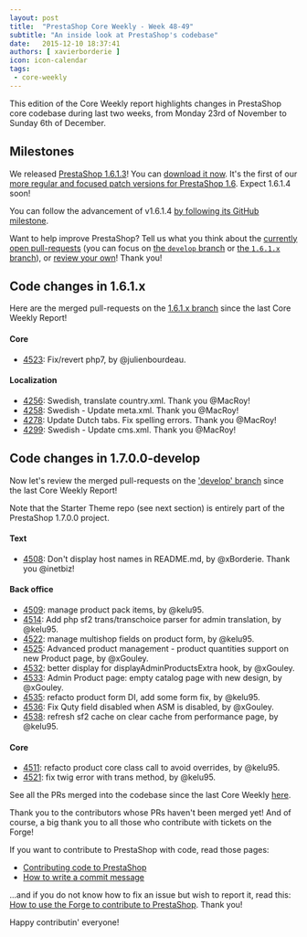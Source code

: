 ```yaml
---
layout: post
title:  "PrestaShop Core Weekly - Week 48-49"
subtitle: "An inside look at PrestaShop's codebase"
date:   2015-12-10 18:37:41
authors: [ xavierborderie ]
icon: icon-calendar
tags:
 - core-weekly
---
```


This edition of the Core Weekly report highlights changes in PrestaShop core codebase during last two weeks, from Monday 23rd of November to Sunday 6th of December.


## Milestones

We released [PrestaShop 1.6.1.3](http://build.prestashop.com/news/prestashop-1613-maintenance-release/)! You can [download it now](https://www.prestashop.com/en/download).
It's the first of our [more regular and focused patch versions for PrestaShop 1.6](http://build.prestashop.com/news/more-focused-patch-versions/). Expect 1.6.1.4 soon!

You can follow the advancement of v1.6.1.4 [by following its GitHub milestone](https://github.com/PrestaShop/PrestaShop/milestones/1.6.1.4).

Want to help improve PrestaShop? Tell us what you think about the [currently open pull-requests](https://github.com/PrestaShop/PrestaShop/pulls) (you can focus on [the `develop` branch](https://github.com/PrestaShop/PrestaShop/pulls?utf8=%E2%9C%93&q=is%3Apr+is%3Aopen+base%3Adevelop) or [the `1.6.1.x` branch]()), or [review your own](http://build.prestashop.com/news/review-your-pull-requests/)! Thank you!


## Code changes in 1.6.1.x

Here are the merged pull-requests on the [1.6.1.x branch](https://github.com/PrestaShop/PrestaShop/tree/1.6.1.x) since the last Core Weekly Report!

 
#### Core
 
 * [4523](https://github.com/PrestaShop/PrestaShop/pull/4523): Fix/revert php7, by @julienbourdeau.
 
#### Localization

 * [4256](https://github.com/PrestaShop/PrestaShop/pull/4256): Swedish, translate country.xml. Thank you @MacRoy!
 * [4258](https://github.com/PrestaShop/PrestaShop/pull/4258): Swedish - Update meta.xml. Thank you @MacRoy!
 * [4278](https://github.com/PrestaShop/PrestaShop/pull/4278): Update Dutch tabs. Fix spelling errors. Thank you @MacRoy!
 * [4299](https://github.com/PrestaShop/PrestaShop/pull/4299): Swedish - Update cms.xml. Thank you @MacRoy!


## Code changes in 1.7.0.0-develop

Now let's review the merged pull-requests on the ['develop' branch](https://github.com/PrestaShop/PrestaShop/tree/develop) since the last Core Weekly Report!

Note that the Starter Theme repo (see next section) is entirely part of the PrestaShop 1.7.0.0 project.


#### Text
 
 * [4508](https://github.com/PrestaShop/PrestaShop/pull/4508): Don't display host names in README.md, by @xBorderie. Thank you @inetbiz!
 
 
#### Back office

 * [4509](https://github.com/PrestaShop/PrestaShop/pull/4509): manage product pack items, by @kelu95.
 * [4514](https://github.com/PrestaShop/PrestaShop/pull/4514): Add php sf2 trans/transchoice parser for admin translation, by @kelu95.
 * [4522](https://github.com/PrestaShop/PrestaShop/pull/4522): manage multishop fields on product form, by @kelu95.
 * [4525](https://github.com/PrestaShop/PrestaShop/pull/4525): Advanced product management - product quantities support on new Product page, by @xGouley.
 * [4532](https://github.com/PrestaShop/PrestaShop/pull/4532): better display for displayAdminProductsExtra hook, by @xGouley.
 * [4533](https://github.com/PrestaShop/PrestaShop/pull/4533): Admin Product page: empty catalog page with new design, by @xGouley.
 * [4535](https://github.com/PrestaShop/PrestaShop/pull/4535): refacto product form DI, add some form fix, by @kelu95.
 * [4536](https://github.com/PrestaShop/PrestaShop/pull/4536): Fix Quty field disabled when ASM is disabled, by @xGouley.
 * [4538](https://github.com/PrestaShop/PrestaShop/pull/4538): refresh sf2 cache on clear cache from performance page, by @kelu95.


#### Core

 * [4511](https://github.com/PrestaShop/PrestaShop/pull/4511): refacto product core class call to avoid overrides, by @kelu95.
 * [4521](https://github.com/PrestaShop/PrestaShop/pull/4521): fix twig error with trans method, by @kelu95.
 
See all the PRs merged into the codebase since the last Core Weekly [here](https://github.com/PrestaShop/PrestaShop/pulls?utf8=%E2%9C%93&q=is%3Apr+merged%3A2015-11-23..2015-12-06+is%3Aclosed+).

Thank you to the contributors whose PRs haven't been merged yet! And of course, a big thank you to all those who contribute with tickets on the Forge!

If you want to contribute to PrestaShop with code, read those pages:

 * [Contributing code to PrestaShop](http://doc.prestashop.com/display/PS16/Contributing+code+to+PrestaShop)
 * [How to write a commit message](http://doc.prestashop.com/display/PS16/How+to+write+a+commit+message)

...and if you do not know how to fix an issue but wish to report it, read this: [How to use the Forge to contribute to PrestaShop](http://doc.prestashop.com/display/PS16/How+to+use+the+Forge+to+contribute+to+PrestaShop). Thank you!

Happy contributin' everyone!
